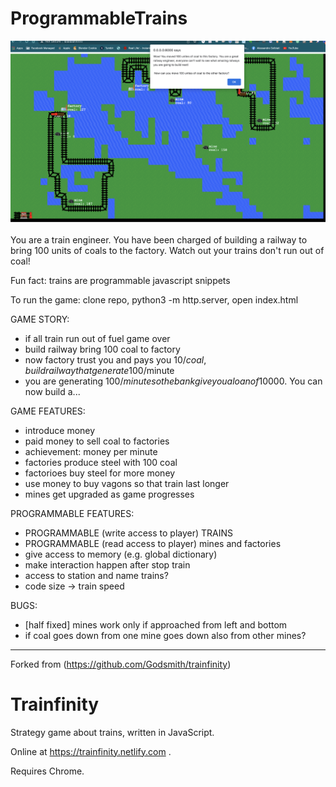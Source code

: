 
# ProgrammableTrains

![](https://github.com/SolbiatiAlessandro/trainfinity/blob/master/Screenshot%202022-01-10%20at%2021.20.09.png?raw=true)

You are a train engineer. You have been charged of building a railway to bring 100 units of coals to the factory. Watch out your trains don't run out of coal!

Fun fact: trains are programmable javascript snippets

To run the game: clone repo, python3 -m http.server, open index.html

GAME STORY:
- if all train run out of fuel game over
- build railway bring 100 coal to factory
- now factory trust you and pays you 10$/coal, build railway that generate 100$/minute
- you are generating 100$/minute so the bank give you a loan of 10000$. You can now build a...

GAME FEATURES:
- introduce money
- paid money to sell coal to factories
- achievement: money per minute
- factories produce steel with 100 coal
- factorioes buy steel for more money
- use money to buy vagons so that train last longer
- mines get upgraded as game progresses

PROGRAMMABLE FEATURES:
- PROGRAMMABLE (write access to player) TRAINS
- PROGRAMMABLE (read access to player) mines and factories
- give access to memory (e.g. global dictionary)
- make interaction happen after stop train
- access to station and name trains?
- code size -> train speed

BUGS:
- [half fixed] mines work only if approached from left and bottom
- if coal goes down from one mine goes down also from other mines?

-----

Forked from (https://github.com/Godsmith/trainfinity)

# Trainfinity

Strategy game about trains, written in JavaScript.

Online at https://trainfinity.netlify.com .

Requires Chrome.
